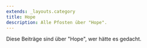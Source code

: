 ```yaml
---
extends: _layouts.category
title: Hope
description: Alle Pfosten über "Hope".
---
```

          
Diese Beiträge sind über "Hope", wer hätte es gedacht.
          